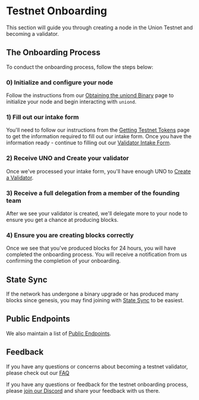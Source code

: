 # Testnet Onboarding

This section will guide you through creating a node in the Union Testnet and becoming a validator.

## The Onboarding Process

To conduct the onboarding process, follow the steps below:

### 0) Initialize and configure your node

Follow the instructions from our [Obtaining the uniond Binary](./01_obtaining_uniond.md) page to initialize your node and begin interacting with `uniond`.

### 1) Fill out our intake form

You'll need to follow our instructions from the [Getting Testnet Tokens](./02_getting_tokens.md) page to get the information required to fill out our intake form. Once you have the information ready - continue to filling out our [Validator Intake Form](https://7xv16fh3twz.typeform.com/to/eYTMvi11).

### 2) Receive UNO and Create your validator

Once we've processed your intake form, you'll have enough UNO to [Create a Validator](./creating_validators).

### 3) Receive a full delegation from a member of the founding team

After we see your validator is created, we'll delegate more to your node to ensure you get a chance at producing blocks.

### 4) Ensure you are creating blocks correctly

Once we see that you've produced blocks for 24 hours, you will have completed the onboarding process. You will receive a notification from us confirming the completion of your onboarding.

## State Sync

If the network has undergone a binary upgrade or has produced many blocks since genesis, you may find joining with [State Sync](./state_sync) to be easiest.

## Public Endpoints

We also maintain a list of [Public Endpoints](./public_endpoints).

## Feedback

If you have any questions or concerns about becoming a testnet validator, please check out our [FAQ](./faq)

If you have any questions or feedback for the testnet onboarding process, please [join our Discord](https://discord.gg/union-build) and share your feedback with us there.
